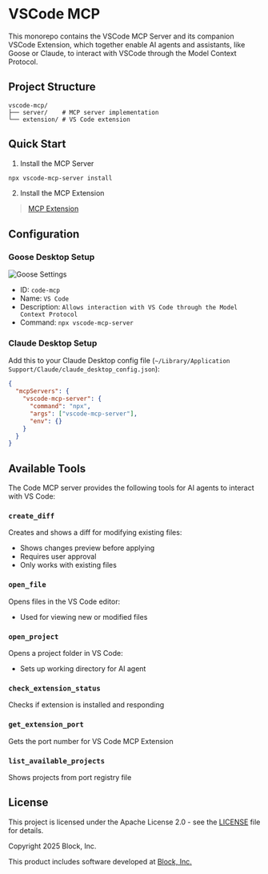 # VSCode MCP

This monorepo contains the VSCode MCP Server and its companion VSCode Extension, which together enable AI agents and assistants, like Goose or Claude, to interact with VSCode through the Model Context Protocol.

## Project Structure

```
vscode-mcp/
├── server/    # MCP server implementation
└── extension/ # VS Code extension
```

## Quick Start

1. Install the MCP Server

```bash
npx vscode-mcp-server install
```

2. Install the MCP Extension

> [MCP Extension](https://marketplace.visualstudio.com/items?itemName=gertig.mcp-extension)

## Configuration

### Goose Desktop Setup

![Goose Settings](assets/GooseSettings.png)

- ID: `code-mcp`
- Name: `VS Code`
- Description: `Allows interaction with VS Code through the Model Context Protocol`
- Command: `npx vscode-mcp-server`

### Claude Desktop Setup

Add this to your Claude Desktop config file (`~/Library/Application Support/Claude/claude_desktop_config.json`):

```json
{
  "mcpServers": {
    "vscode-mcp-server": {
      "command": "npx",
      "args": ["vscode-mcp-server"],
      "env": {}
    }
  }
}
```

## Available Tools

The Code MCP server provides the following tools for AI agents to interact with VS Code:

### `create_diff`
Creates and shows a diff for modifying existing files:
- Shows changes preview before applying
- Requires user approval
- Only works with existing files


### `open_file`
Opens files in the VS Code editor:
- Used for viewing new or modified files


### `open_project`
Opens a project folder in VS Code:
- Sets up working directory for AI agent


### `check_extension_status`
Checks if extension is installed and responding


### `get_extension_port`
Gets the port number for VS Code MCP Extension


### `list_available_projects`
Shows projects from port registry file


## License

This project is licensed under the Apache License 2.0 - see the [LICENSE](LICENSE) file for details.

Copyright 2025 Block, Inc.

This product includes software developed at [Block, Inc.](https://block.xyz/)
